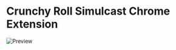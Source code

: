 # Crunchy Roll Simulcast Chrome Extension

![Preview](https://github.com/codingbutter/crunch-simulcast-extension/blob/main/preview.png?raw=true)
